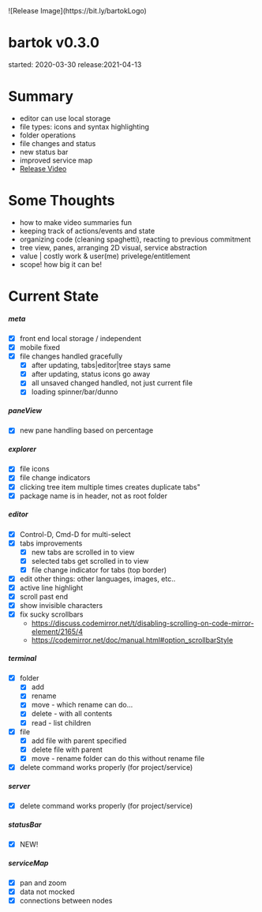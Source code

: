 <!-- highlighter -->
<h1 style="display:none"></h1>
![Release Image](https://bit.ly/bartokLogo)

# bartok v0.3.0
started: 2020-03-30
release:2021-04-13

Summary
=======
  - editor can use local storage
  - file types: icons and syntax highlighting
  - folder operations
  - file changes and status
  - new status bar
  - improved service map
  - [Release Video](https://youtu.be/LAKMr2ARd34)

Some Thoughts
=============
  - how to make video summaries fun
  - keeping track of actions/events and state
  - organizing code (cleaning spaghetti), reacting to previous commitment
  - tree view, panes, arranging 2D visual, service abstraction
  - value | costly work & user(me) privelege/entitlement
  - scope! how big it can be!

Current State
=============
##### meta
  - [X] front end local storage / independent
  - [X] mobile fixed
  - [X] file changes handled gracefully
    - [X] after updating, tabs|editor|tree stays same
    - [X] after updating, status icons go away
    - [X] all unsaved changed handled, not just current file
    - [X] loading spinner/bar/dunno

##### paneView
  - [X] new pane handling based on percentage

##### explorer
  - [X] file icons
  - [X] file change indicators
  - [X] clicking tree item multiple times creates duplicate tabs"
  - [X] package name is in header, not as root folder

##### editor
  - [x] Control-D, Cmd-D for multi-select
  - [X] tabs improvements
    - [X] new tabs are scrolled in to view
    - [X] selected tabs get scrolled in to view
    - [X] file change indicator for tabs (top border)
  - [X] edit other things: other languages, images, etc..
  - [X] active line highlight
  - [X] scroll past end
  - [X] show invisible characters
  - [X] fix sucky scrollbars
    - https://discuss.codemirror.net/t/disabling-scrolling-on-code-mirror-element/2165/4
    - https://codemirror.net/doc/manual.html#option_scrollbarStyle

##### terminal
  - [X] folder
     - [X] add
     - [X] rename
     - [X] move - which rename can do...
     - [X] delete - with all contents
     - [X] read - list children
  - [X] file
     - [X] add file with parent specified
     - [X] delete file with parent
     - [X] move - rename folder can do this without rename file
  - [X] delete command works properly (for project/service)

##### server
  - [X] delete command works properly (for project/service)

##### statusBar
  - [X] NEW!

##### serviceMap
  - [X] pan and zoom
  - [X] data not mocked
  - [X] connections between nodes
